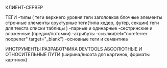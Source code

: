 КЛИЕНТ-СЕРВЕР

ТЕГИ
-типы
( теги верхнего уровня
теги заголовков
блочные элементы
строчные элементы
сруктурные теги(типа хедер, футер, секции)
теги для текста
списки
таблицы )
-парные и одинарные
-сестринские и вложенные (предки/потомки)
-атрибуты
-ссылки(rel="noreferrer noopener" target="\_blank")
-основные теги и семантика

ИНСТРУМЕНТЫ РАЗРАБОТЧИКА DEVTOOLS
АБСОЛЮТНЫЕ И ОТНОСИТЕЛЬНЫЕ ПУТИ (ширина/висота для картинок, форматы картинок)
